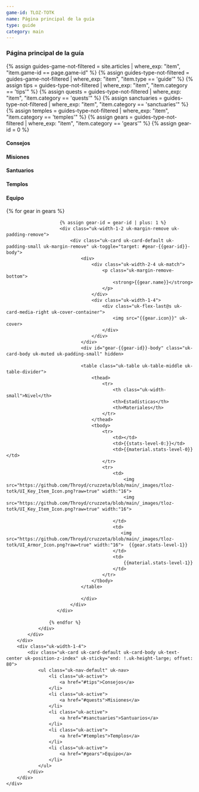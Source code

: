 ```yaml
---
game-id: TLOZ-TOTK
name: Página principal de la guía
type: guide
category: main
---
```

<h3>Página principal de la guía</h3>
{% assign guides-game-not-filtered = site.articles | where_exp: "item", "item.game-id == page.game-id" %}
{% assign guides-type-not-filtered = guides-game-not-filtered | where_exp: "item", "item.type == 'guide'" %}
{% assign tips = guides-type-not-filtered | where_exp: "item", "item.category == 'tips'" %}
{% assign quests = guides-type-not-filtered | where_exp: "item", "item.category == 'quests'" %}
{% assign sanctuaries = guides-type-not-filtered | where_exp: "item", "item.category == 'sanctuaries'" %}
{% assign temples = guides-type-not-filtered | where_exp: "item", "item.category == 'temples'" %}
{% assign gears = guides-type-not-filtered | where_exp: "item", "item.category == 'gears'" %}
{% assign gear-id = 0 %}
<div>
    <div class="uk-grid">
        <div class="uk-width-3-4">
            <div>
                <h4 id="tips">Consejos</h4>
                <h4 id="quests">Misiones</h4>
                <h4 id="sanctuaries">Santuarios</h4>
                <h4 id="temples">Templos</h4>
                <h4 id="gears">Equipo</h4>
                <div class="uk-grid uk-margin-remove uk-padding-remove">
                    {% for gear in gears %}

                        {% assign gear-id = gear-id | plus: 1 %}
                        <div class="uk-width-1-2 uk-margin-remove uk-padding-remove">
                            <div class="uk-card uk-card-default uk-padding-small uk-margin-remove" uk-toggle="target: #gear-{{gear-id}}-body">
                                <div>
                                    <div class="uk-width-2-4 uk-match">
                                        <p class="uk-margin-remove-bottom">
                                            <strong>{{gear.name}}</strong>
                                        </p>
                                    </div>
                                    <div class="uk-width-1-4">
                                        <div class="uk-flex-last@s uk-card-media-right uk-cover-container">
                                            <img src="{{gear.icon}}" uk-cover>
                                        </div>
                                    </div>
                                </div> 
                                <div id="gear-{{gear-id}}-body" class="uk-card-body uk-muted uk-padding-small" hidden>

                                <table class="uk-table uk-table-middle uk-table-divider">
                                    <thead>
                                        <tr>
                                            <th class="uk-width-small">Nivel</th>
                                            <th>Estadísticas</th>
                                            <th>Materiales</th>
                                        </tr>
                                    </thead>
                                    <tbody>
                                        <tr>
                                            <td></td>
                                            <td>{{stats-level-0:}}</td>
                                            <td>{{material.stats-level-0}}</td>
                                        </tr>
                                        <tr>
                                            <td>
                                                <img src="https://github.com/Throyd/cruzzeta/blob/main/_images/tloz-totk/UI_Key_Item_Icon.png?raw=true" width:"16">
                                                <img src="https://github.com/Throyd/cruzzeta/blob/main/_images/tloz-totk/UI_Key_Item_Icon.png?raw=true" width:"16">
                                                
                                            </td>
                                            <td>
                                               <img src="https://github.com/Throyd/cruzzeta/blob/main/_images/tloz-totk/UI_Armor_Icon.png?raw=true" width:"16">  {{gear.stats-level-1}}
                                            </td>
                                            <td>
                                                {{material.stats-level-1}}
                                            </td>
                                        </tr>
                                    </tbody>
                                </table>

                                </div>
                            </div>
                       </div>

                    {% endfor %}
                </div>
            </div>
        </div>
        <div class="uk-width-1-4">
            <div class="uk-card uk-card-default uk-card-body uk-text-center uk-position-z-index" uk-sticky="end: !.uk-height-large; offset: 80">
                <ul class="uk-nav-default" uk-nav>
                    <li class="uk-active">
                        <a href="#tips">Consejos</a>
                    </li>
                    <li class="uk-active">
                        <a href="#quests">Misiones</a>
                    </li>
                    <li class="uk-active">
                        <a href="#sanctuaries">Santuarios</a>
                    </li>
                    <li class="uk-active">
                        <a href="#temples">Templos</a>
                    </li>
                    <li class="uk-active">
                        <a href="#gears">Equipo</a>
                    </li>
                </ul>
            </div>
        </div>
    </div>
</div>






